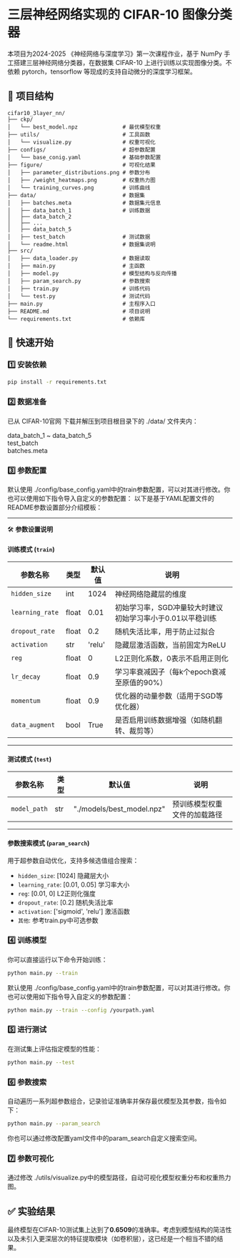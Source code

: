 # 三层神经网络实现的 CIFAR-10 图像分类器
本项目为2024-2025 《神经网络与深度学习》第一次课程作业，基于 NumPy 手工搭建三层神经网络分类器，在数据集 CIFAR-10 上进行训练以实现图像分类。不依赖 pytorch，tensorflow 等现成的支持自动微分的深度学习框架。
## 📁 项目结构

```
cifar10_3layer_nn/
├── ckp/  
│   └── best_model.npz              # 最优模型权重
├── utils/                          # 工具函数
│   └── visualize.py                # 权重可视化
├── configs/                        # 超参数配置
│   └── base_conig.yaml             # 基础参数配置
├── figure/                         # 可视化结果
│   ├── parameter_distributions.png # 参数分布
│   ├── /weight_heatmaps.png        # 权重热力图
│   └── training_curves.png         # 训练曲线
├── data/                           # 数据集
│   ├── batches.meta                # 数据集元信息
│   ├── data_batch_1                # 训练数据
│   ├── data_batch_2
│   ├── ...
│   ├── data_batch_5
│   ├── test_batch                  # 测试数据
│   └── readme.html                 # 数据集说明
├── src/ 
│   ├── data_loader.py              # 数据读取
│   ├── main.py                     # 主函数
│   ├── model.py                    # 模型结构与反向传播
│   ├── param_search.py             # 参数搜索
│   ├── train.py                    # 训练代码
│   └── test.py                     # 测试代码
├── main.py                         # 主程序入口
├── README.md                       # 项目说明
└── requirements.txt                # 依赖库
```

## 🚀 快速开始
### 1️⃣ 安装依赖

``` bash
pip install -r requirements.txt
``` 
### 2️⃣ 数据准备
已从 CIFAR-10官网 下载并解压到项目根目录下的 ./data/ 文件夹内：

data_batch_1 ~ data_batch_5  
test_batch  
batches.meta

### 3️⃣ 参数配置
默认使用 ./config/base_config.yaml中的train参数配置，可以对其进行修改。你也可以使用如下指令导入自定义的参数配置：
以下是基于YAML配置文件的README参数设置部分介绍模板：

---
🛠 **参数设置说明**

#### 训练模式 (`train`)
| 参数名称         | 类型     | 默认值   | 说明                                                                 |
|------------------|----------|----------|----------------------------------------------------------------------|
| `hidden_size`    | int      | 1024     | 神经网络隐藏层的维度                                               |
| `learning_rate`  | float    | 0.01     | 初始学习率，SGD冲量较大时建议初始学习率小于0.01以平稳训练                           |
| `dropout_rate`   | float    | 0.2      | 随机失活比率，用于防止过拟合                                        |
| `activation`     | str      | 'relu'   | 隐藏层激活函数，当前固定为ReLU                                      |
| `reg`            | float    | 0        | L2正则化系数，0表示不启用正则化                                     |
| `lr_decay`       | float    | 0.9      | 学习率衰减因子（每k个epoch衰减至原值的90%）                            |
| `momentum`       | float    | 0.9      | 优化器的动量参数（适用于SGD等优化器）                               |
| `data_augment`   | bool     | True     | 是否启用训练数据增强（如随机翻转、裁剪等）                          |

---

#### 测试模式 (`test`)
| 参数名称       | 类型     | 默认值                     | 说明                                 |
|----------------|----------|----------------------------|--------------------------------------|
| `model_path`   | str      | "./models/best_model.npz"  | 预训练模型权重文件的加载路径         |

---

#### 参数搜索模式 (`param_search`)
用于超参数自动优化，支持多候选值组合搜索：
- `hidden_size`: [1024] 隐藏层大小
- `learning_rate`: [0.01, 0.05] 学习率大小
- `reg`: [0.01, 0]  L2正则化强度
- `dropout_rate`: [0.2]  随机失活比率  
- `activation`: ['sigmoid', 'relu']  激活函数
- `其他`: 参考train.py中可选参数




### 4️⃣ 训练模型
你可以直接运行以下命令开始训练：

``` bash
python main.py --train
``` 
默认使用 ./config/base_config.yaml中的train参数配置，可以对其进行修改。你也可以使用如下指令导入自定义的参数配置：

``` bash
python main.py --train --config /yourpath.yaml
``` 


### 5️⃣ 进行测试
在测试集上评估指定模型的性能：

``` bash
python main.py --test
``` 
### 6️⃣ 参数搜索
自动遍历一系列超参数组合，记录验证准确率并保存最优模型及其参数，指令如下：

``` bash
python main.py --param_search
``` 
你也可以通过修改配置yaml文件中的param_search自定义搜索空间。

### 7️⃣ 参数可视化
通过修改 ./utils/visualize.py中的模型路径，自动可视化模型权重分布和权重热力图。
## ✅ 实验结果
最终模型在CIFAR-10测试集上达到了**0.6509**的准确率。考虑到模型结构的简洁性以及未引入更深层次的特征提取模块（如卷积层），这已经是一个相当不错的结果。



